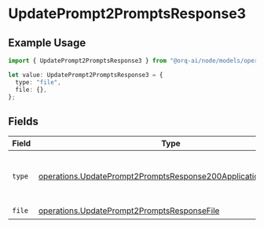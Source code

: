 # UpdatePrompt2PromptsResponse3

## Example Usage

```typescript
import { UpdatePrompt2PromptsResponse3 } from "@orq-ai/node/models/operations";

let value: UpdatePrompt2PromptsResponse3 = {
  type: "file",
  file: {},
};
```

## Fields

| Field                                                                                                                                          | Type                                                                                                                                           | Required                                                                                                                                       | Description                                                                                                                                    |
| ---------------------------------------------------------------------------------------------------------------------------------------------- | ---------------------------------------------------------------------------------------------------------------------------------------------- | ---------------------------------------------------------------------------------------------------------------------------------------------- | ---------------------------------------------------------------------------------------------------------------------------------------------- |
| `type`                                                                                                                                         | [operations.UpdatePrompt2PromptsResponse200ApplicationJSONType](../../models/operations/updateprompt2promptsresponse200applicationjsontype.md) | :heavy_check_mark:                                                                                                                             | The type of the content part. Always `file`.                                                                                                   |
| `file`                                                                                                                                         | [operations.UpdatePrompt2PromptsResponseFile](../../models/operations/updateprompt2promptsresponsefile.md)                                     | :heavy_check_mark:                                                                                                                             | N/A                                                                                                                                            |
